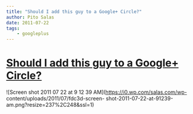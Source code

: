 ```yaml
---
title: "Should I add this guy to a Google+ Circle?"
author: Pito Salas
date: 2011-07-22
tags:
    - googleplus
---
```

# [Should I add this guy to a Google+ Circle?](None)




![Screen shot 2011 07 22 at 9 12 39 AM](https://i0.wp.com/salas.com/wp-
content/uploads/2011/07/fdc3d-screen-
shot-2011-07-22-at-91239-am.png?resize=237%2C248&ssl=1)


